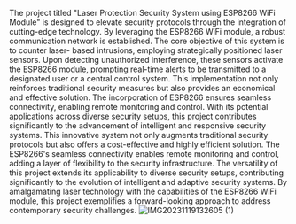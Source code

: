 The project titled "Laser Protection Security System using ESP8266 WiFi Module" is designed to elevate security protocols through the integration of cutting-edge technology. By leveraging the ESP8266 WiFi module, a robust communication network is established. The core objective of this system is to counter laser- based intrusions, employing strategically positioned laser sensors. Upon detecting unauthorized interference, these sensors activate the ESP8266 module, prompting real-time alerts to be transmitted to a designated user or a central control system. This implementation not only reinforces traditional security measures but also provides an economical and effective solution. The incorporation of ESP8266 ensures seamless connectivity, enabling remote monitoring and control. With its potential applications across diverse security setups, this project contributes significantly to the advancement of intelligent and responsive security systems. This innovative system not only augments traditional security protocols but also offers a cost-effective and highly efficient solution. The ESP8266's seamless connectivity enables remote monitoring and control, adding a layer of flexibility to the security infrastructure. The versatility of this project extends its applicability to diverse security setups, contributing significantly to the evolution of intelligent and adaptive security systems. By amalgamating laser technology with the capabilities of the ESP8266 WiFi module, this project exemplifies a forward-looking approach to address contemporary security challenges.
![IMG20231119132605 (1)](https://github.com/owais8113/Laser-Intrusion-System/assets/127936539/1cf0b536-47c0-4484-a25a-42bdf44ace91)
